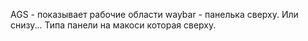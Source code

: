 AGS - показывает рабочие области
waybar - панелька сверху. Или снизу... Типа панели на макоси которая сверху.
